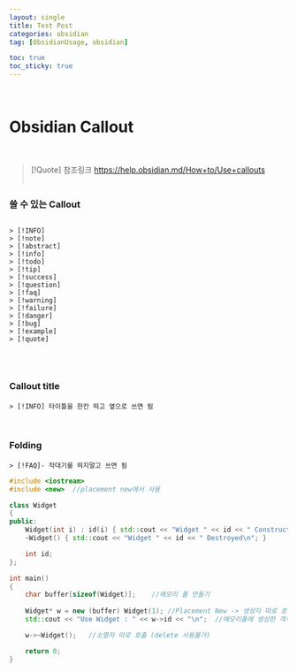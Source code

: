 ```yaml
---
layout: single
title: Test Post
categories: obsidian
tag: [ObsidianUsage, obsidian]

toc: true
toc_sticky: true
---
```

   
# Obsidian Callout
   
> [!Quote] 참조링크
> https://help.obsidian.md/How+to/Use+callouts 
   

### 쓸 수 있는 Callout
```

> [!INFO]
> [!note]
> [!abstract]
> [!info]
> [!todo]
> [!tip]
> [!success]
> [!question]
> [!faq]
> [!warning]
> [!failure]
> [!danger]
> [!bug]
> [!example]
> [!quote]


```
   
### Callout title
```
> [!INFO] 타이틀을 한칸 띄고 옆으로 쓰면 됨
```
   
   
### Folding
```
> [!FAQ]- 작대기를 띄지말고 쓰면 됨
```

```cpp
#include <iostream>
#include <new>	//placement new에서 사용

class Widget
{
public:
	Widget(int i) : id(i) { std::cout << "Widget " << id << " Constructed\n"; }
	~Widget() { std::cout << "Widget " << id << " Destroyed\n"; }

	int id;
};

int main() 
{
	char buffer[sizeof(Widget)];	//메모리 풀 만들기
	
	Widget* w = new (buffer) Widget(1);	//Placement New -> 생성자 따로 호출
	std::cout << "Use Widget : " << w->id << "\n";	//메모리풀에 생성한 객체 사용

	w->~Widget();	//소멸자 따로 호출 (delete 사용불가)

	return 0;
}
```
